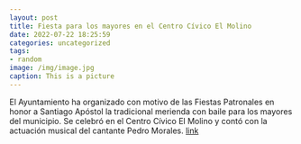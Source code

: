 ```yaml
---
layout: post
title: Fiesta para los mayores en el Centro Cívico El Molino
date: 2022-07-22 18:25:59
categories: uncategorized
tags:
- random
image: /img/image.jpg
caption: This is a picture
---
```

El Ayuntamiento ha organizado con motivo de las Fiestas Patronales en honor a Santiago Apóstol la tradicional merienda con baile para los mayores del municipio. Se celebró en el Centro Cívico El Molino y contó con la actuación musical del cantante Pedro Morales.  [link](https://www.ayto-villacanada.es/noticias/fiesta-para-los-mayores-en-el-centro-civico-el-molino/)
